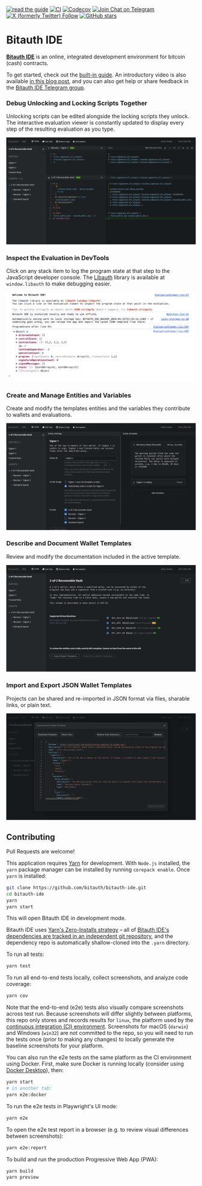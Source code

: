 [![read the guide](https://img.shields.io/badge/read_the_guide-blue)](https://ide.bitauth.com/guide)
[![CI](https://img.shields.io/github/actions/workflow/status/bitauth/bitauth-ide/ci.yml?branch=master)](https://github.com/bitauth/bitauth-ide/actions/workflows/ci.yaml)
[![Codecov](https://img.shields.io/codecov/c/github/bitauth/bitauth-ide/master.svg)](https://codecov.io/gh/bitauth/bitauth-ide)
[![Join Chat on Telegram](https://img.shields.io/badge/chat-Bitauth%20IDE-0088CC?logo=telegram)](https://t.me/bitauth_ide)
[![X (formerly Twitter) Follow](https://img.shields.io/twitter/follow/BitauthIDE)](https://x.com/BitauthIDE)
[![GitHub stars](https://img.shields.io/github/stars/bitauth/bitauth-ide.svg?style=social&logo=github&label=Stars)](https://github.com/bitauth/bitauth-ide)

# Bitauth IDE

**[Bitauth IDE](https://ide.bitauth.com/)** is an online, integrated development environment for bitcoin (cash) contracts. 

To get started, check out the [built-in guide](https://ide.bitauth.com/guide). An introductory video is also available [in this blog post](https://blog.bitjson.com/bitauth-ide-write-and-debug-custom-bitcoin-scripts-aad51f6e3f44), and you can also get help or share feedback in the [Bitauth IDE Telegram group](https://t.me/bitauth_ide).

### Debug Unlocking and Locking Scripts Together

Unlocking scripts can be edited alongside the locking scripts they unlock. The interactive evaluation viewer is constantly updated to display every step of the resulting evaluation as you type.

![Debugging the combined evaluation of an unlocking script followed by a locking script](tests/screenshots.spec.ts-snapshots/script-editor-chromium-hd-linux.png)

### Inspect the Evaluation in DevTools

Click on any stack item to log the program state at that step to the JavaScript developer console. The [Libauth](https://libauth.org/) library is available at `window.libauth` to make debugging easier.

![A screenshot of the JavaScript developer console after clicking on line 3 in the evaluation viewer](./public/console.png)

### Create and Manage Entities and Variables

Create and modify the templates entities and the variables they contribute to wallets and evaluations.

![The entity settings editor](tests/screenshots.spec.ts-snapshots/entity-settings-chromium-hd-linux.png)

### Describe and Document Wallet Templates

Review and modify the documentation included in the active template.

![The template settings editor](tests/screenshots.spec.ts-snapshots/template-settings-chromium-hd-linux.png)

### Import and Export JSON Wallet Templates

Projects can be shared and re-imported in JSON format via files, sharable links, or plain text.

![JSON import and export dialog](tests/screenshots.spec.ts-snapshots/template-import-export-chromium-hd-linux.png)

## Contributing

Pull Requests are welcome!

This application requires [Yarn](https://yarnpkg.com/) for development. With `Node.js` installed, the `yarn` package manager can be installed by running `corepack enable`. Once `yarn` is installed:

```sh
git clone https://github.com/bitauth/bitauth-ide.git
cd bitauth-ide
yarn
yarn start
```

This will open Bitauth IDE in development mode.

Bitauth IDE uses [Yarn's Zero-Installs strategy](https://yarnpkg.com/features/zero-installs) – all of [Bitauth IDE's dependencies are tracked in an independent git repository](https://github.com/bitauth/bitauth-ide-dependencies), and the dependency repo is automatically shallow-cloned into the `.yarn` directory.

To run all tests:

```sh
yarn test
```

To run all end-to-end tests locally, collect screenshots, and analyze code coverage:

```sh
yarn cov
```

Note that the end-to-end (e2e) tests also visually compare screenshots across test run. Because screenshots will differ slightly between platforms, this repo only stores and records results for `linux`, the platform used by the [continuous integration (CI) environment](./.github/workflows/ci.yml). Screenshots for macOS (`darwin`) and Windows (`win32`) are not committed to the repo, so you will need to run the tests once (prior to making any changes) to locally generate the baseline screenshots for your platform.

You can also run the e2e tests on the same platform as the CI environment using Docker. First, make sure Docker is running locally (consider using [Docker Desktop](https://www.docker.com/products/docker-desktop/)), then:

```sh
yarn start
# in another tab:
yarn e2e:docker
```

To run the e2e tests in Playwright's UI mode:

```sh
yarn e2e
```

To open the e2e test report in a browser (e.g. to review visual differences between screenshots):

```sh
yarn e2e:report
```

To build and run the production Progressive Web App (PWA):

```sh
yarn build
yarn preview
```
